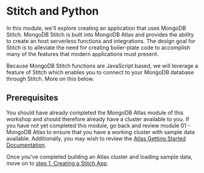 # Stitch and Python

In this module, we'll explore creating an application that uses MongoDB Stitch. MongoDB Stitch is built into MongoDB Atlas and provides the ability to create an host serverless functions and integrations. The design goal for Stitch is to alleviate the need for creating boiler-plate code to accomplish many of the features that modern applications must present.

Because MongoDB Stitch functions are JavaScript based, we will leverage a feature of Stitch which enables you to connect to your MongoDB database through Stitch. More on this below.

## Prerequisites

You should have already completed the MongoDB Atlas module of this workshop and should therefore already have a cluster available to you. If you have not yet completed this module, go back and review module 01 - MongoDB Atlas to ensure that you have a working cluster with sample data available.  Additionally, you may wish to review the [Atlas Getting Started Documentation](https://docs.atlas.mongodb.com/getting-started/).

Once you've completed building an Atlas cluster and loading sample data, move on to [step 1. Creating a Stitch App](https://github.com/mongodb-developer/workshop/blob/python/modules/07-Stitch-Python/01-Create-Stitch-App.md).